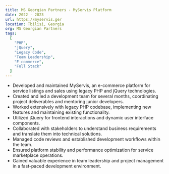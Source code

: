 ```yaml
---
title: MS Georgian Partners - MyServis Platform
date: 2022 - 2023
url: https://myservis.ge/
location: Tbilisi, Georgia
org: MS Georgian Partners
tags:
  [
    "PHP",
    "jQuery",
    "Legacy Code",
    "Team Leadership",
    "E-commerce",
    "Full Stack"
  ]
---
```


- Developed and maintained MyServis, an e-commerce platform for service listings and sales using legacy PHP and jQuery technologies.
- Created and led a development team for several months, coordinating project deliverables and mentoring junior developers.
- Worked extensively with legacy PHP codebase, implementing new features and maintaining existing functionality.
- Utilized jQuery for frontend interactions and dynamic user interface components.
- Collaborated with stakeholders to understand business requirements and translate them into technical solutions.
- Managed code reviews and established development workflows within the team.
- Ensured platform stability and performance optimization for service marketplace operations.
- Gained valuable experience in team leadership and project management in a fast-paced development environment. 